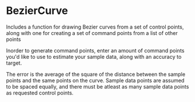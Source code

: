 # BezierCurve

Includes a function for drawing Bezier curves from a set of control points, along with one for creating a set of command points from a list of other points

Inorder to generate command points, enter an amount of command points you'd like to use to estimate your sample data, along with an accuracy to target.

The error is the average of the square of the distance between the sample points and the same points on the curve.
Sample data points are assumed to be spaced equally, and there must be atleast as many sample data points as requested control points.
